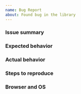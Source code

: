 ```yaml
---
name: Bug Report
about: Found bug in the library
---
```


### Issue summary

### Expected behavior

### Actual behavior

### Steps to reproduce

### Browser and OS

<!--
You can create demo by forking this codepen http://codepen.io/jcubic/pen/MbVMwO

Please don't close the issue, I'm marking it as resolved and closing when merge to master

-->
